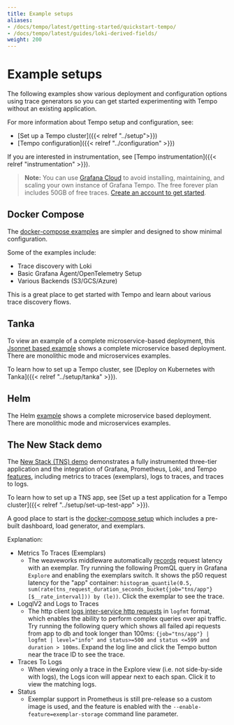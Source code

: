 ```yaml
---
title: Example setups
aliases:
- /docs/tempo/latest/getting-started/quickstart-tempo/
- /docs/tempo/latest/guides/loki-derived-fields/
weight: 200
---
```


# Example setups

The following examples show various deployment and configuration options using trace generators so you can get started experimenting with Tempo without an existing application.

For more information about Tempo setup and configuration, see:
* [Set up a Tempo cluster]({{< relref "../setup">}})
* [Tempo configuration]({{< relref "../configuration" >}})

If you are interested in instrumentation, see [Tempo instrumentation]({{< relref "instrumentation" >}}).

> **Note:** You can use [Grafana Cloud](https://grafana.com/products/cloud/features/#cloud-dashboards-grafana) to avoid installing, maintaining, and scaling your own instance of Grafana Tempo. The free forever plan includes 50GB of free traces. [Create an account to get started](https://grafana.com/auth/sign-up/create-user?pg=docs-tempo&plcmt=in-text).

## Docker Compose

The [docker-compose examples](https://github.com/grafana/tempo/tree/main/example/docker-compose) are simpler and designed to show minimal configuration.

Some of the examples include:

- Trace discovery with Loki
- Basic Grafana Agent/OpenTelemetry Setup
- Various Backends (S3/GCS/Azure)

This is a great place to get started with Tempo and learn about various trace discovery flows.

## Tanka

To view an example of a complete microservice-based deployment, this [Jsonnet based example](https://github.com/grafana/tempo/tree/main/example/tk) shows a complete microservice based deployment.
There are monolithic mode and microservices examples.

To learn how to set up a Tempo cluster, see [Deploy on Kubernetes with Tanka]({{< relref "../setup/tanka" >}}).

## Helm

The Helm [example](https://github.com/grafana/tempo/tree/main/example/helm) shows a complete microservice based deployment. 
There are monolithic mode and microservices examples.

## The New Stack demo

The [New Stack (TNS) demo](https://github.com/grafana/tns) demonstrates a fully instrumented three-tier application and the integration of Grafana, Prometheus, Loki, and Tempo [features](https://github.com/grafana/tns#demoable-things), including metrics to traces (exemplars), logs to traces, and traces to logs.

To learn how to set up a TNS app, see [Set up a test application for a Tempo cluster]({{< relref "../setup/set-up-test-app" >}}).

A good place to start is the [docker-compose setup](https://github.com/grafana/tns/tree/main/production/docker-compose) which includes a pre-built dashboard, load generator, and exemplars.

Explanation:
- Metrics To Traces (Exemplars)
  - The weaveworks middleware automatically [records](https://github.com/weaveworks/common/blob/bd288de53d57de300fa286688ce2fc935687213f/middleware/instrument.go#L79) request latency with an exemplar.  Try running the following PromQL query in Grafana `Explore` and enabling the exemplars switch. It shows the p50 request latency for the "app" container:  `histogram_quantile(0.5, sum(rate(tns_request_duration_seconds_bucket{job="tns/app"}[$__rate_interval])) by (le))`.  Click the exemplar to see the trace.
- LogqlV2 and Logs to Traces
  - The http client [logs inter-service http requests](https://github.com/grafana/tns/blob/main/client/http.go#L70) in `logfmt` format, which enables the ability to perform complex queries over api traffic. Try running the following query which shows all failed api requests from app to db and took longer than 100ms: `{job="tns/app"} | logfmt | level="info" and status>=500 and status <=599 and duration > 100ms`.  Expand the log line and click the Tempo button near the trace ID to see the trace.
- Traces To Logs
  - When viewing only a trace in the Explore view (i.e. not side-by-side with logs), the Logs icon will appear next to each span.  Click it to view the matching logs.
- Status
  - Exemplar support in Prometheus is still pre-release so a custom image is used, and the feature is enabled with the `--enable-feature=exemplar-storage` command line parameter.
